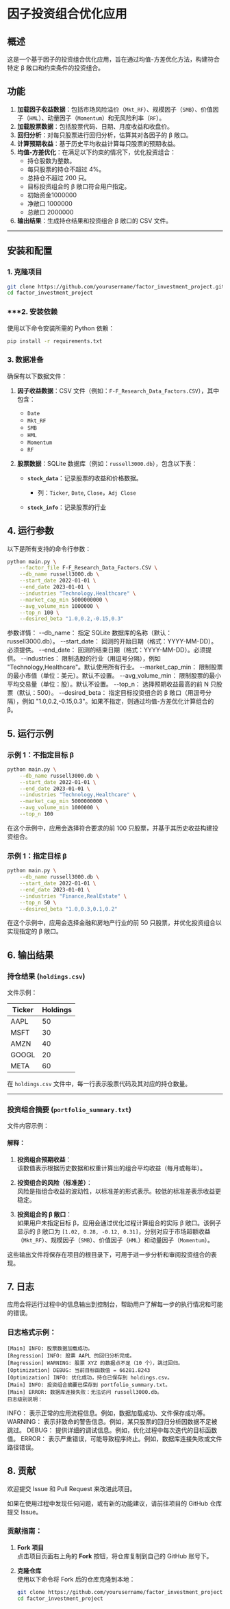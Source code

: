# 因子投资组合优化应用

## **概述**

这是一个基于因子的投资组合优化应用，旨在通过均值-方差优化方法，构建符合特定 β 敞口和约束条件的投资组合。

## **功能**

1. **加载因子收益数据**：包括市场风险溢价（`Mkt_RF`）、规模因子（`SMB`）、价值因子（`HML`）、动量因子（`Momentum`）和无风险利率（`RF`）。
2. **加载股票数据**：包括股票代码、日期、月度收益和收盘价。
3. **回归分析**：对每只股票进行回归分析，估算其对各因子的 β 敞口。
4. **计算预期收益**：基于历史平均收益计算每只股票的预期收益。
5. **均值-方差优化**：在满足以下约束的情况下，优化投资组合：
   - 持仓股数为整数。
   - 每只股票的持仓不超过 4%。
   - 总持仓不超过 200 只。
   - 目标投资组合的 β 敞口符合用户指定。
   - 初始资金1000000
   - 净敞口 1000000
   - 总敞口 2000000
6. **输出结果**：生成持仓结果和投资组合 β 敞口的 CSV 文件。
---

## **安装和配置**

### **1. 克隆项目**

```bash
git clone https://github.com/yourusername/factor_investment_project.git
cd factor_investment_project
```


### ***2. 安装依赖 ###
使用以下命令安装所需的 Python 依赖：
```bash
pip install -r requirements.txt
```


### **3. 数据准备**

确保有以下数据文件：

1. **因子收益数据**：CSV 文件（例如：`F-F_Research_Data_Factors.CSV`），其中包含：
   - `Date`
   - `Mkt_RF`
   - `SMB`
   - `HML`
   - `Momentum`
   - `RF`

2. **股票数据**：SQLite 数据库（例如：`russell3000.db`），包含以下表：

   - **`stock_data`**：记录股票的收益和价格数据。
     - 列：`Ticker`, `Date`, `Close`，`Adj Close`
   
   - **`stock_info`**：记录股票的行业

## **4. 运行参数**

以下是所有支持的命令行参数：

```bash
python main.py \
    --factor_file F-F_Research_Data_Factors.CSV \
    --db_name russell3000.db \
    --start_date 2022-01-01 \
    --end_date 2023-01-01 \
    --industries "Technology,Healthcare" \
    --market_cap_min 5000000000 \
    --avg_volume_min 1000000 \
    --top_n 100 \
    --desired_beta "1.0,0.2,-0.15,0.3"
```

参数详情：
--db_name：
指定 SQLite 数据库的名称（默认：russell3000.db）。
--start_date：
回测的开始日期（格式：YYYY-MM-DD）。必须提供。
--end_date：
回测的结束日期（格式：YYYY-MM-DD）。必须提供。
--industries：
限制选股的行业（用逗号分隔），例如 "Technology,Healthcare"。默认使用所有行业。
--market_cap_min：
限制股票的最小市值（单位：美元）。默认不设置。
--avg_volume_min：
限制股票的最小平均交易量（单位：股）。默认不设置。
--top_n：
选择预期收益最高的前 N 只股票（默认：500）。
--desired_beta：
指定目标投资组合的 β 敞口（用逗号分隔），例如 "1.0,0.2,-0.15,0.3"。如果不指定，则通过均值-方差优化计算组合的 β。

## **5. 运行示例**

### **示例 1：不指定目标 β**

```bash
python main.py \
    --db_name russell3000.db \
    --start_date 2022-01-01 \
    --end_date 2023-01-01 \
    --industries "Technology,Healthcare" \
    --market_cap_min 5000000000 \
    --avg_volume_min 1000000 \
    --top_n 100
```
在这个示例中，应用会选择符合要求的前 100 只股票，并基于其历史收益构建投资组合。

### **示例 1：指定目标 β**
```bash
python main.py \
    --db_name russell3000.db \
    --start_date 2022-01-01 \
    --end_date 2023-01-01 \
    --industries "Finance,RealEstate" \
    --top_n 50 \
    --desired_beta "1.0,0.3,0.1,0.2"
```
在这个示例中，应用会选择金融和房地产行业的前 50 只股票，并优化投资组合以实现指定的 β 敞口。

## **6. 输出结果**

### **持仓结果 (`holdings.csv`)**

文件示例：

| Ticker | Holdings |
|--------|----------|
| AAPL   | 50       |
| MSFT   | 30       |
| AMZN   | 40       |
| GOOGL  | 20       |
| META   | 60       |

在 `holdings.csv` 文件中，每一行表示股票代码及其对应的持仓数量。

---

### **投资组合摘要 (`portfolio_summary.txt`)**

文件内容示例：
#### **解释：**

1. **投资组合预期收益**：  
   该数值表示根据历史数据和权重计算出的组合平均收益（每月或每年）。

2. **投资组合的风险（标准差）**：  
   风险是指组合收益的波动性，以标准差的形式表示。较低的标准差表示收益更稳定。

3. **投资组合的 β 敞口**：  
   如果用户未指定目标 β，应用会通过优化过程计算组合的实际 β 敞口。该例子显示的 β 敞口为 `[1.02, 0.28, -0.12, 0.31]`，分别对应于市场超额收益（`Mkt_RF`）、规模因子（`SMB`）、价值因子（`HML`）和动量因子（`Momentum`）。

这些输出文件将保存在项目的根目录下，可用于进一步分析和审阅投资组合的表现。

## **7. 日志**

应用会将运行过程中的信息输出到控制台，帮助用户了解每一步的执行情况和可能的错误。

### **日志格式示例：**

```text
[Main] INFO: 股票数据加载成功。
[Regression] INFO: 股票 AAPL 的回归分析完成。
[Regression] WARNING: 股票 XYZ 的数据点不足（10 个），跳过回归。
[Optimization] DEBUG: 当前目标函数值 = 66281.8243
[Optimization] INFO: 优化成功，持仓已保存到 holdings.csv。
[Main] INFO: 投资组合摘要已保存到 portfolio_summary.txt。
[Main] ERROR: 数据库连接失败：无法访问 russell3000.db。
日志级别说明：
```

INFO：
表示正常的应用流程信息。例如，数据加载成功、文件保存成功等。
WARNING：
表示非致命的警告信息。例如，某只股票的回归分析因数据不足被跳过。
DEBUG：
提供详细的调试信息。例如，优化过程中每次迭代的目标函数值。
ERROR：
表示严重错误，可能导致程序终止。例如，数据库连接失败或文件路径错误。

## **8. 贡献**

欢迎提交 Issue 和 Pull Request 来改进此项目。

如果在使用过程中发现任何问题，或有新的功能建议，请前往项目的 GitHub 仓库提交 Issue。

### **贡献指南：**

1. **Fork 项目**  
   点击项目页面右上角的 **Fork** 按钮，将仓库复制到自己的 GitHub 账号下。

2. **克隆仓库**  
   使用以下命令将 Fork 后的仓库克隆到本地：

   ```bash
   git clone https://github.com/yourusername/factor_investment_project.git
   cd factor_investment_project
   ```